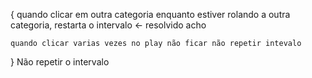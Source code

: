{
    quando clicar em outra categoria enquanto estiver rolando a outra categoria, restarta o intervalo <- resolvido acho

    quando clicar varias vezes no play não ficar não repetir intevalo 
} Não repetir o intervalo 

